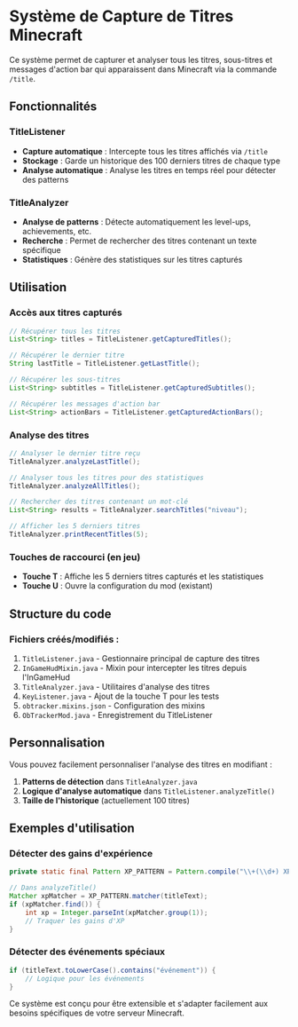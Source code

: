 # Système de Capture de Titres Minecraft

Ce système permet de capturer et analyser tous les titres, sous-titres et messages d'action bar qui apparaissent dans Minecraft via la commande `/title`.

## Fonctionnalités

### TitleListener
- **Capture automatique** : Intercepte tous les titres affichés via `/title`
- **Stockage** : Garde un historique des 100 derniers titres de chaque type
- **Analyse automatique** : Analyse les titres en temps réel pour détecter des patterns

### TitleAnalyzer
- **Analyse de patterns** : Détecte automatiquement les level-ups, achievements, etc.
- **Recherche** : Permet de rechercher des titres contenant un texte spécifique
- **Statistiques** : Génère des statistiques sur les titres capturés

## Utilisation

### Accès aux titres capturés
```java
// Récupérer tous les titres
List<String> titles = TitleListener.getCapturedTitles();

// Récupérer le dernier titre
String lastTitle = TitleListener.getLastTitle();

// Récupérer les sous-titres
List<String> subtitles = TitleListener.getCapturedSubtitles();

// Récupérer les messages d'action bar
List<String> actionBars = TitleListener.getCapturedActionBars();
```

### Analyse des titres
```java
// Analyser le dernier titre reçu
TitleAnalyzer.analyzeLastTitle();

// Analyser tous les titres pour des statistiques
TitleAnalyzer.analyzeAllTitles();

// Rechercher des titres contenant un mot-clé
List<String> results = TitleAnalyzer.searchTitles("niveau");

// Afficher les 5 derniers titres
TitleAnalyzer.printRecentTitles(5);
```

### Touches de raccourci (en jeu)
- **Touche T** : Affiche les 5 derniers titres capturés et les statistiques
- **Touche U** : Ouvre la configuration du mod (existant)

## Structure du code

### Fichiers créés/modifiés :
1. `TitleListener.java` - Gestionnaire principal de capture des titres
2. `InGameHudMixin.java` - Mixin pour intercepter les titres depuis l'InGameHud
3. `TitleAnalyzer.java` - Utilitaires d'analyse des titres
4. `KeyListener.java` - Ajout de la touche T pour les tests
5. `obtracker.mixins.json` - Configuration des mixins
6. `ObTrackerMod.java` - Enregistrement du TitleListener

## Personnalisation

Vous pouvez facilement personnaliser l'analyse des titres en modifiant :

1. **Patterns de détection** dans `TitleAnalyzer.java`
2. **Logique d'analyse automatique** dans `TitleListener.analyzeTitle()`
3. **Taille de l'historique** (actuellement 100 titres)

## Exemples d'utilisation

### Détecter des gains d'expérience
```java
private static final Pattern XP_PATTERN = Pattern.compile("\\+(\\d+) XP");

// Dans analyzeTitle()
Matcher xpMatcher = XP_PATTERN.matcher(titleText);
if (xpMatcher.find()) {
    int xp = Integer.parseInt(xpMatcher.group(1));
    // Traquer les gains d'XP
}
```

### Détecter des événements spéciaux
```java
if (titleText.toLowerCase().contains("événement")) {
    // Logique pour les événements
}
```

Ce système est conçu pour être extensible et s'adapter facilement aux besoins spécifiques de votre serveur Minecraft.
